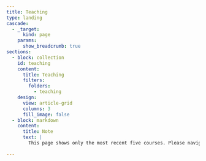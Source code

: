 ```yaml
---
title: Teaching
type: landing
cascade:
  - _target:
      kind: page
    params:
      show_breadcrumb: true
sections:
  - block: collection
    id: teaching
    content:
      title: Teaching
      filters:
        folders:
          - teaching
    design:
      view: article-grid
      columns: 3
      fill_image: false
  - block: markdown
    content:
      title: Note
      text: |
        This page shows only the most recent five courses. Please navigate to any course to see the list of all courses, which will appear on the left-hand side.
  
---
```


